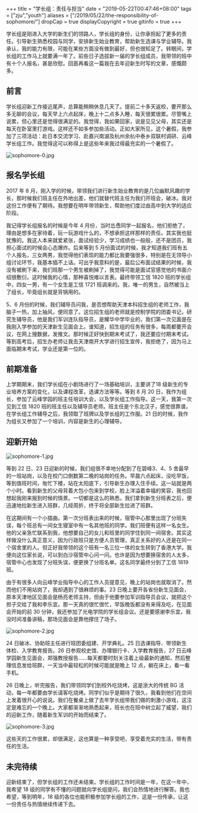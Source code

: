 +++
title = "学长组：责任与担当"
date = "2019-05-22T00:47:46+08:00"
tags = ["zju","youth"]
aliases = ["/2019/05/22/the-responsibility-of-sophomore/"]
dropCap = true
displayCopyright = true
gitinfo = true
+++

学长组是刚进入大学的新生们的领路人，学长组的身份，让你承担起了更多的责任。引导新生熟悉校园与同学，安排新生始业教育，帮助新生选课与学业辅导。我承认，我的能力有限，可能在某些方面没有做到最好，但也很知足了。转眼间，学长组的工作马上就要满一年了。前些日子选拔新一届的学长组成员，我带领的班中有十个人报名，甚是欣慰。回首再看这一篇我在去年迎新生时写的文章，感慨颇多。

## 前言

学长组迎新工作接近尾声，总算能稍稍休息几天了。提前二十多天返校，要开那么多无聊的会议，每天早上六点起床，晚上十二点多入睡，每天很累很累。尽管嘴上说累，但心里还是觉得很满足的。我觉得，我如果回家，说是见见父母，其实还是每天在卧室里打游戏。这样还不如多参加些活动。正如大家所见，这个暑假，我参加了三项活动：赴日本交流学习、赴嘉兴南湖及杭州余杭中泰乡双联村调研、云峰学长组工作。我觉得这可以称得上是这些年来我过得最充实的一个暑假了。

![sophomore-0.jpg](/images/sophomore-0.jpg "云峰学长组")

## 报名学长组

2017 年 8 月，刚入学的时候，带领我们进行新生始业教育的是几位幽默风趣的学长，那时候我们班主任在外地出差，他们就替代班主任为我们开班会，破冰。我对这份工作便有了期待。我想要在明年带领新生，帮助他们度过由高中到大学的适应阶段。

我记得学长组报名的时候是今年 4 月份，当时怂恿同学一起报名，他们拒绝了，理由是想多在家待着，玩一玩游戏什么的，不想承担这样那样的责任。其实我也挺犹豫的。我这人本来就爱紧张，面试经验少，学习成绩也一般般，还不是团员，我担心面试的时候会心态爆炸。后来等到 5 月份面试的时候，我才知道我们班有五个人报名，三女两男，我觉得他们表现的能力都比我要强很多，特别是在无领导小组讨论环节，我基本插不上话。可出乎我意料的是，最后公布面试结果的时候，我没有被刷下来，我们班那一个男生被刷掉了，我觉得可能是面试官感觉他的书面介绍很敷衍。这时候我的心情，那种喜悦难以言表。最终带领工信 1820 班的学长组中，四女一男，有一个女生是工信 1721 班调来的。我，唯一的男生，自然被当上了组长，毕竟组长就是背锅用的。

5、6 月份的时候，我们辅导员问我，是否想帮助天津本科招生组的老师工作，我脑子一热，加上抽风，便同意了。这位招生组的老师就是控制学院的团委书记，研究生辅导员，他是我们军训连队指导员，是耀华中学毕业的，我们第一次见面是在我刚入学参加的天津新生见面会上。谁知道，招生组的任务有很多，每周都要开会议，在网上搜数据，发推文。那时候正好快到期末考试了，我还要应付期末考试。等到高考后，招生办老师让我去天津南开大学进行招生宣传，我拒绝了，因为马上面临期末考试，学业还是第一位的。

## 前期准备

上学期期末，我们学长组在小剧场进行了一场基础培训，主要讲了18 级新生的专业培养方案的变化，以及课程改革，选课方法等等。等到 8 月 20 日，我作为组长，参加了云峰学园的班主任培训大会，以及学长组工作指导。这一天，我第一次见到工信 1820 班的班主任以及辅导员老师。班主任是个东北汉子，感觉很靠谱。在学长组工作辅导之后，我领取了班牌以及学长组的工作服。21 日的时候，我作为组长又参加了一个培训，内容是新生的心理辅导。

## 迎新开始

![sophomore-1.jpg](/images/sophomore-1.jpg "迎新开始")

等到 22 日、23 日迎新的时候，我们组很不幸地分配到了在碧峰3、4、5 舍最早的一班站岗，以及在校门口倒数第二晚的站岗的任务。早晨六点起床，没吃早饭，等到值班时间，匆忙下楼，站在太阳底下，引导新生办理入住手续。这一站就是两个小时。看到新生的父母背着大包小包来到学校，脸上洋溢着幸福的笑容，我也回想起我刚来报到时候的情景。一切都是这么的熟悉。我们拿到新生分班表之后，便迅速地拉新生进入班群，几经周折，终于将全部新生拉进了班群。

在这期间有一个小插曲。第一次分班表出来的时候，宿管中心那里出现了分班失误，每个班总有一间女生寝室中有一名其他班的同学。我们班便有这样一名女生。他的父亲急忙联系到我，他想要自己的女儿和班里的同学住到同一间宿舍。其实这样做没什么真正意义，因为行政班只是方便人员管理，真正关系好的人还是在同一个宿舍里的人。但正好我带领的这个班有一名三位一体的女生转到了香港大学。我便向这位家长说，可以到白沙宿管中心问一问。也许是因为想要换宿舍的人太多，宿管中心也发现了分班失误，便更换了分班名单。这名同学最终分到了工信 1819 班。

由于有很多人向云峰学业指导中心的工作人员提意见，晚上的站岗也就取消了。然而他们不用站岗了，我却遇到了很麻烦的事。23 日晚上要开各省份新生见面会，原本天津地区见面会是杨亮老师主持，但由于他要参加军训指导员会议，就把这个担子交给了我和李乐宜。那一天真的很忙很忙，早饭晚饭都没有来得及吃，在见面会开始的前 30 分钟，我还参加了光电学院的学长组会议。还是要感谢李乐宜，我没时间准备讲稿，那场见面会是靠他撑住了场子。

![sophomore-2.jpg](/images/sophomore-2.jpg "竞选班委")

24 日破冰、协助班主任进行班团委组建、开学典礼。25 日选课指导、带领新生体检、入学教育报告。26 日参观校史馆、办理银行卡、入学教育报告，27 日云峰学园新生见面会，郑强教授报告……每天都要时刻关注着上级最新的通知，然后整理信息发给班群，一天当中最轻松的时候可能就是晚上 12 点，躺在床上，看一看手机。

26 日晚上，听完报告，我们带领同学们到校外吃烧烤，这是浙大的传统 BG 活动，每一年都要由学长请客吃烧烤。同学们似乎是期待了很久，我看到他们在空间上发着很开心的说说。我们在餐桌上做了去年学长组带我们做的刺激小游戏，这注定是难忘的一个晚上。大家都渐渐地熟悉起来，班长也在班中树立起了威望，我们的迎新工作，随着新生军训的开始而结束了。

![sophomore-3.jpg](/images/sophomore-3.jpg "夜晚吃烧烤")

这些天的工作很累，却很满足，这也算是一种享受吧，享受着充实的生活，带有责任的生活。

## 未完待续

迎新结束了，但学长组的工作还未结束。学长组的工作时间是一年，在这一年中，我希望 18 级的同学有不懂的问题就向学长组提问，我们会热情地进行解答。我也希望，等到明年，18 级的各位也能积极参加学长组的工作，这是一份传承，让这一份责任与热情继续传递下去。



